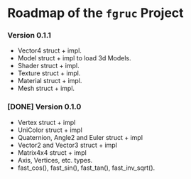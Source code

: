 # Roadmap of the `fgruc` Project

### Version 0.1.1
* Vector4 struct + impl.
* Model struct + impl to load 3d Models.
* Shader struct + impl.
* Texture struct + impl.
* Material struct + impl.
* Mesh struct + impl.

### [DONE] Version 0.1.0
* Vertex struct + impl
* UniColor struct + impl
* Quaternion, Angle2 and Euler struct + impl
* Vector2 and Vector3 struct + impl
* Matrix4x4 struct + impl
* Axis, Vertices, etc. types.
* fast_cos(), fast_sin(), fast_tan(), fast_inv_sqrt().